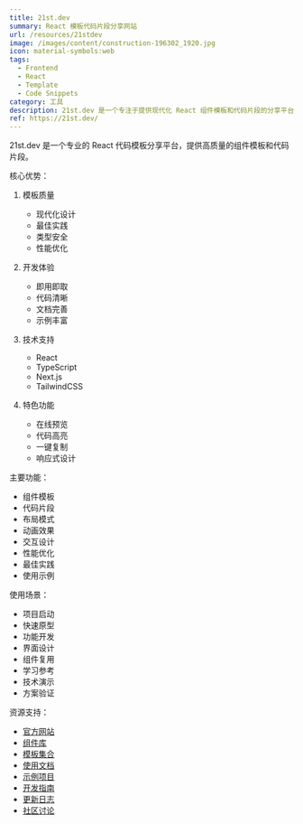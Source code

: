 ```yaml
---
title: 21st.dev
summary: React 模板代码片段分享网站
url: /resources/21stdev
image: /images/content/construction-196302_1920.jpg
icon: material-symbols:web
tags:
  - Frontend
  - React
  - Template
  - Code Snippets
category: 工具
description: 21st.dev 是一个专注于提供现代化 React 组件模板和代码片段的分享平台，帮助开发者快速构建高质量的 React 应用。
ref: https://21st.dev/
---
```


21st.dev 是一个专业的 React 代码模板分享平台，提供高质量的组件模板和代码片段。

核心优势：

1. 模板质量
   - 现代化设计
   - 最佳实践
   - 类型安全
   - 性能优化

2. 开发体验
   - 即用即取
   - 代码清晰
   - 文档完善
   - 示例丰富

3. 技术支持
   - React
   - TypeScript
   - Next.js
   - TailwindCSS

4. 特色功能
   - 在线预览
   - 代码高亮
   - 一键复制
   - 响应式设计

主要功能：
- 组件模板
- 代码片段
- 布局模式
- 动画效果
- 交互设计
- 性能优化
- 最佳实践
- 使用示例

使用场景：
- 项目启动
- 快速原型
- 功能开发
- 界面设计
- 组件复用
- 学习参考
- 技术演示
- 方案验证

资源支持：
- [官方网站](https://21st.dev/)
- [组件库](https://21st.dev/components)
- [模板集合](https://21st.dev/templates)
- [使用文档](https://21st.dev/docs)
- [示例项目](https://21st.dev/examples)
- [开发指南](https://21st.dev/guides)
- [更新日志](https://21st.dev/changelog)
- [社区讨论](https://21st.dev/discussions)
